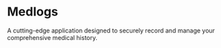 # Medlogs
 A cutting-edge application designed to securely record and manage your comprehensive medical history.
